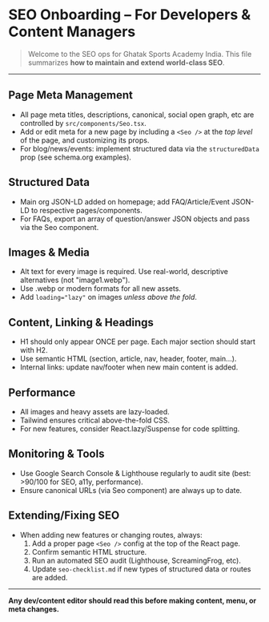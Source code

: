 
# SEO Onboarding – For Developers & Content Managers

> Welcome to the SEO ops for Ghatak Sports Academy India. This file summarizes **how to maintain and extend world-class SEO**.

---

## Page Meta Management
- All page meta titles, descriptions, canonical, social open graph, etc are controlled by `src/components/Seo.tsx`.
- Add or edit meta for a new page by including a `<Seo />` at the *top level* of the page, and customizing its props.
- For blog/news/events: implement structured data via the `structuredData` prop (see schema.org examples).

## Structured Data
- Main org JSON-LD added on homepage; add FAQ/Article/Event JSON-LD to respective pages/components.
- For FAQs, export an array of question/answer JSON objects and pass via the Seo component. 

## Images & Media
- Alt text for every image is required. Use real-world, descriptive alternatives (not "image1.webp").
- Use .webp or modern formats for all new assets.
- Add `loading="lazy"` on images *unless above the fold*.

## Content, Linking & Headings
- H1 should only appear ONCE per page. Each major section should start with H2.
- Use semantic HTML (section, article, nav, header, footer, main...).
- Internal links: update nav/footer when new main content is added.

## Performance
- All images and heavy assets are lazy-loaded.
- Tailwind ensures critical above-the-fold CSS.
- For new features, consider React.lazy/Suspense for code splitting.

## Monitoring & Tools
- Use Google Search Console & Lighthouse regularly to audit site (best: >90/100 for SEO, a11y, performance).
- Ensure canonical URLs (via Seo component) are always up to date.

## Extending/Fixing SEO
- When adding new features or changing routes, always:
  1. Add a proper page `<Seo />` config at the top of the React page.
  2. Confirm semantic HTML structure.
  3. Run an automated SEO audit (Lighthouse, ScreamingFrog, etc).
  4. Update `seo-checklist.md` if new types of structured data or routes are added.

---

**Any dev/content editor should read this before making content, menu, or meta changes.**

